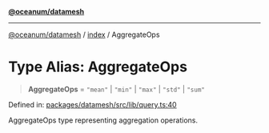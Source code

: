 [**@oceanum/datamesh**](../../README.md)

***

[@oceanum/datamesh](../../README.md) / [index](../README.md) / AggregateOps

# Type Alias: AggregateOps

> **AggregateOps** = `"mean"` \| `"min"` \| `"max"` \| `"std"` \| `"sum"`

Defined in: [packages/datamesh/src/lib/query.ts:40](https://github.com/oceanum-io/oceanum-js/blob/3690a65f9299651d3a3a5e315b93a4a92e341aa0/packages/datamesh/src/lib/query.ts#L40)

AggregateOps type representing aggregation operations.

